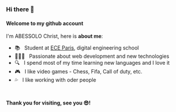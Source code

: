 ### Hi there 🤗

<h4>Welcome to my github account</h4>

<p>I'm ABESSOLO Christ, here is <b>about me</b>:</p>

- 📚 &nbsp; Student at [ECE Paris](https://www.ece.fr/), digital engineering school
- 🧑🏽‍💻 &nbsp; Passionate about web development and new technologies
- 🔍 &nbsp; I spend most of my time learning new languages and I love it
- 🎮 &nbsp; I like video games - Chess, Fifa, Call of duty, etc.
- 💦 &nbsp; I like working with oder people

<br>

**Thank you for visiting, see you 😎!**
